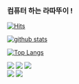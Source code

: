 ### 컴퓨터 하는 라따뚜이 !
<!--
**junisYun/junisYun** is a ✨ _special_ ✨ repository because its `README.md` (this file) appears on your GitHub profile.

Here are some ideas to get you started:

- 🔭 I’m currently working on ...
- 🌱 I’m currently learning ...
- 👯 I’m looking to collaborate on ...
- 🤔 I’m looking for help with ...
- 💬 Ask me about ...
- 📫 How to reach me: ...
- 😄 Pronouns: ...
- ⚡ Fun fact: ...
-->

[![Hits](https://hits.seeyoufarm.com/api/count/incr/badge.svg?url=https%3A%2F%2Fgithub.com%2FjunisYun)](https://hits.seeyoufarm.com) <p>
[![github stats](https://github-readme-stats.vercel.app/api?username=junisYun&show_icons=true&hide_border=true)](https://github.com/junisYun) <p>
[![Top Langs](https://github-readme-stats.vercel.app/api/top-langs/?username=junisYun&layout=compact)](https://github.com/junisYun) <p>

<a href="" target="_blank"><img src="https://img.shields.io/badge/JAVA-007396?style=flat-square&logo=Java&logoColor=white"/></a>
<a href="" target="_blank"><img src="https://img.shields.io/badge/HTML5-E34F26?style=flat-square&logo=HTML5&logoColor=white"/></a>
<a href="" target="_blank"><img src="https://img.shields.io/badge/CSS3-1572B6?style=flat-square&logo=CSS3&logoColor=white"/></a>
<br>
<a href="" target="_blank"><img src="https://img.shields.io/badge/Javascript-F7DF1E?style=flat-square&logo=Javascript&logoColor=white"/></a>
<a href="" target="_blank"><img src="https://img.shields.io/badge/React-61DAFB?style=flat-square&logo=React&logoColor=white"/></a>
